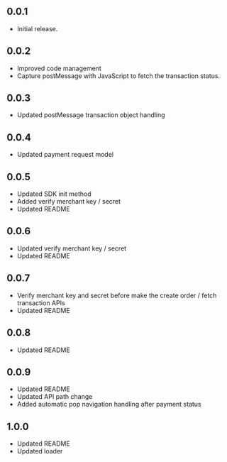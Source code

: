 ## 0.0.1

* Initial release.

## 0.0.2

* Improved code management
* Capture postMessage with JavaScript to fetch the transaction status.

## 0.0.3

* Updated postMessage transaction object handling

## 0.0.4

* Updated payment request model

## 0.0.5

* Updated SDK init method
* Added verify merchant key / secret
* Updated README

## 0.0.6

* Updated verify merchant key / secret
* Updated README

## 0.0.7

* Verify merchant key and secret before make the create order / fetch transaction APIs
* Updated README

## 0.0.8

* Updated README

## 0.0.9

* Updated README
* Updated API path change
* Added automatic pop navigation handling after payment status

## 1.0.0

* Updated README
* Updated loader
